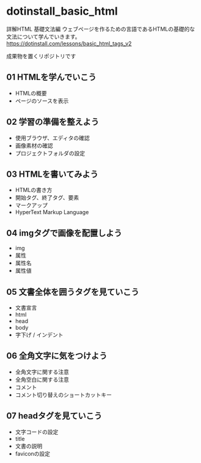 # dotinstall_basic_html

詳解HTML 基礎文法編
ウェブページを作るための言語であるHTMLの基礎的な文法について学んでいきます。
https://dotinstall.com/lessons/basic_html_tags_v2

成果物を置くリポジトリです

## 01 HTMLを学んでいこう
- HTMLの概要
- ページのソースを表示

## 02 学習の準備を整えよう
- 使用ブラウザ、エディタの確認
- 画像素材の確認
- プロジェクトフォルダの設定

## 03 HTMLを書いてみよう
- HTMLの書き方
- 開始タグ、終了タグ、要素
- マークアップ
- HyperText Markup Language
 
## 04 imgタグで画像を配置しよう
- img
- 属性
- 属性名
- 属性値
## 05 文書全体を囲うタグを見ていこう
- 文書宣言
- html
- head
- body
- 字下げ / インデント
## 06 全角文字に気をつけよう
- 全角文字に関する注意
- 全角空白に関する注意
- コメント
- コメント切り替えのショートカットキー
## 07 headタグを見ていこう
- 文字コードの設定
- title
- 文書の説明
- faviconの設定
